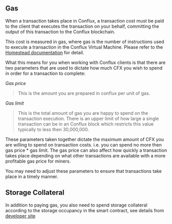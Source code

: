 ## Gas

When a transaction takes place in Conflux, a transaction cost must be paid to the client that executes the transaction on your behalf, committing the output of this transaction to the Conflux blockchain.

This cost is measured in gas, where gas is the number of instructions used to execute a transaction in the Conflux Virtual Machine. Please refer to the [Homestead
documentation](http://ethdocs.org/en/latest/contracts-and-transactions/account-types-gas-and-transactions.html?highlight=gas#what-is-gas) for detail.

What this means for you when working with Conflux clients is that there are two parameters that are used to dictate how much CFX you wish to spend in order for a transaction to complete:

_Gas price_

> This is the amount you are prepared in conflux per unit of gas. 

_Gas limit_

> This is the total amount of gas you are happy to spend on the
> transaction execution. There is an upper limit of how large a single
> transaction can be in an Conflux block which restricts this value
> typically to less then 30,000,000.

These parameters taken together dictate the maximum amount of CFX you are willing to spend on transaction costs. i.e. you can spend no more then gas price \* gas limit. The gas price can also affect how quickly a transaction takes place depending on what other transactions are available with a more profitable gas price for miners.

You may need to adjust these parameters to ensure that transactions take place in a timely manner.

## Storage Collateral

In addition to paying gas, you also need to spend storage collateral according to the storage occupancy in the smart contract, see details from [developer site](https://developer.confluxnetwork.org/introduction/en/conflux_storage)